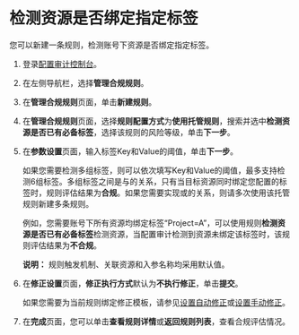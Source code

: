 # 检测资源是否绑定指定标签

您可以新建一条规则，检测账号下资源是否绑定指定标签。

1.  登录[配置审计控制台](https://config.console.aliyun.com)。

2.  在左侧导航栏，选择**管理合规规则**。

3.  在**管理合规规则**页面，单击**新建规则**。

4.  在**管理合规规则**页面，选择**规则配置方式**为**使用托管规则**，搜索并选中**检测资源是否已有必备标签**，选择该规则的风险等级，单击**下一步**。

5.  在**参数设置**页面，输入标签Key和Value的阈值，单击**下一步**。

    如果您需要检测多组标签，则可以依次填写Key和Value的阈值，最多支持检测6组标签。多组标签之间是与的关系，只有当目标资源同时绑定您配置的标签时，规则评估结果为**合规**。如果您需要实现或的关系，则请多次使用该托管规则新建多条规则。

    例如，您需要账号下所有资源均绑定标签“Project=A”，可以使用规则**检测资源是否已有必备标签**检测资源，当配置审计检测到资源未绑定该标签时，该规则评估结果为**不合规**。

    **说明：** 规则触发机制、关联资源和入参名称均采用默认值。

6.  在**修正设置**页面，**修正执行方式**默认为**不执行修正**，单击**提交**。

    如果您需要为当前规则绑定修正模板，请参见[设置自动修正](/intl.zh-CN/资源合规审计/修正设置/设置自动修正.md)或[设置手动修正](/intl.zh-CN/资源合规审计/修正设置/设置手动修正.md)。

7.  在**完成**页面，您可以单击**查看规则详情**或**返回规则列表**，查看合规评估情况。


